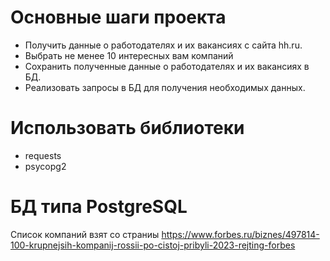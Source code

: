 # Основные шаги проекта
- Получить данные о работодателях и их вакансиях с сайта hh.ru. 
- Выбрать не менее 10 интересных вам компаний
- Сохранить полученные данные о работодателях и их вакансиях в БД.
- Реализовать запросы в БД для получения необходимых данных.

# Использовать библиотеки
- requests
- psycopg2

# БД типа PostgreSQL

Список компаний взят со страниы
https://www.forbes.ru/biznes/497814-100-krupnejsih-kompanij-rossii-po-cistoj-pribyli-2023-rejting-forbes
